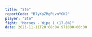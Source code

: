 ```yaml
---
title: "Sté"
reportCode: "B7yXpZMgPLvnYGK2"
player: "Sté"
fight: "Moroes - Wipe 1 (17.8%)"
date: 2021-11-11T20:08:04.971000+00:00
---
```

